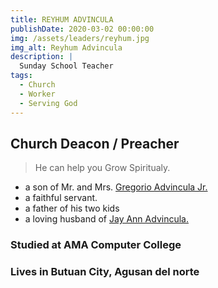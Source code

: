 ```yaml
---
title: REYHUM ADVINCULA
publishDate: 2020-03-02 00:00:00
img: /assets/leaders/reyhum.jpg
img_alt: Reyhum Advincula
description: |
  Sunday School Teacher
tags:
  - Church
  - Worker
  - Serving God
---
```


## Church Deacon / Preacher

> He can help you Grow Spiritualy. 

- a son of Mr. and Mrs. <a href="/leadership/brod-junior/">Gregorio Advincula Jr.</a> 
- a faithful servant.
- a father of his two kids
- a loving husband of <a href="/leadership/maam-jay-ann/">Jay Ann Advincula.</a> 

### Studied at AMA Computer College

### Lives in Butuan City, Agusan del norte